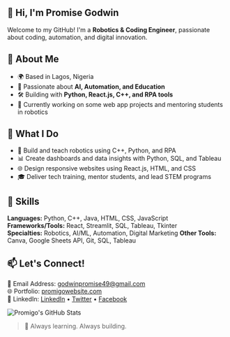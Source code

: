 ## 👋 Hi, I'm Promise Godwin

Welcome to my GitHub! I'm a **Robotics & Coding Engineer**, passionate about coding, automation, and digital innovation.

## 🚀 About Me

- 🌍 Based in Lagos, Nigeria  
- 🧠 Passionate about **AI, Automation, and Education**  
- 🛠 Building with **Python, React.js, C++, and RPA tools**  
- 🎯 Currently working on some web app projects and mentoring students in robotics

## 🚀 What I Do
- 🤖 Build and teach robotics using C++, Python, and RPA
- 📊 Create dashboards and data insights with Python, SQL, and Tableau
- 🌐 Design responsive websites using React.js, HTML, and CSS
- 🎓 Deliver tech training, mentor students, and lead STEM programs


## 🧰 Skills

**Languages:** Python, C++, Java, HTML, CSS, JavaScript  
**Frameworks/Tools:** React, Streamlit, SQL, Tableau, Tkinter  
**Specialties:** Robotics, AI/ML, Automation, Digital Marketing
**Other Tools:** Canva, Google Sheets API, Git, SQL, Tableau


## 📫 Let's Connect!

📧 Email Address: [godwinpromise49@gmail.com](mailto:godwinpromise49@gmail.com)  
🌐 Portfolio: [promigowebsite.com](https://your-website-if-you-have-one)  
🔗 LinkedIn: [LinkedIn](https://www.linkedin.com/in/godwinpromise/) • [Twitter](https://www.instagram.com/promigoventures/) • [Facebook](https://web.facebook.com/officialpromigo/)


![Promigo's GitHub Stats](https://github-readme-stats.vercel.app/api?username=promigo-ventures&show_icons=true&theme=github_dark)


> 🚧 Always learning. Always building.



